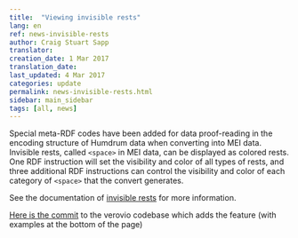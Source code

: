 ```yaml
---
title:  "Viewing invisible rests"
lang: en
ref: news-invisible-rests
author: Craig Stuart Sapp
translator: 
creation_date: 1 Mar 2017
translation_date: 
last_updated: 4 Mar 2017
categories: update
permalink: news-invisible-rests.html
sidebar: main_sidebar
tags: [all, news]
---
```


Special meta-RDF codes have been added for data proof-reading in
the encoding structure of Humdrum data when converting into MEI data.
Invisible rests, called `<space>` in MEI data, can be displayed as colored 
rests.  One RDF instruction will set the visibility and color of all types
of rests, and three additional RDF instructions can control the 
visibility and color of each category of `<space>` that the convert
generates.

See the documentation of [invisible rests](/humdrum/invisible_rests) for more
information.

[Here is the
commit](https://github.com/rism-ch/verovio/commit/ab44b7bfffb6869e372943c66c1a3ecd5975d534)
to the verovio codebase which adds the feature (with examples at
the bottom of the page)

